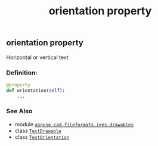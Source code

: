 ﻿---
title: orientation property
second_title: Aspose.CAD for Python via .NET API References
description: 
type: docs
weight: 110
url: /python-net/aspose.cad.fileformats.iges.drawables/textdrawable/orientation/
is_root: false
---

## orientation property


Horizontal or vertical text
### Definition:
```python
@property
def orientation(self):
    ...
```

### See Also
* module [`aspose.cad.fileformats.iges.drawables`](../../)
* class [`TextDrawable`](/cad/python-net/aspose.cad.fileformats.iges.drawables/textdrawable)
* class [`TextOrientation`](/cad/python-net/aspose.cad.fileformats.iges.drawables/textorientation)

